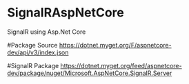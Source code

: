 # SignalRAspNetCore
SignalR using Asp.Net Core

#Package Source
https://dotnet.myget.org/F/aspnetcore-dev/api/v3/index.json

#SignalR Package
https://dotnet.myget.org/feed/aspnetcore-dev/package/nuget/Microsoft.AspNetCore.SignalR.Server
